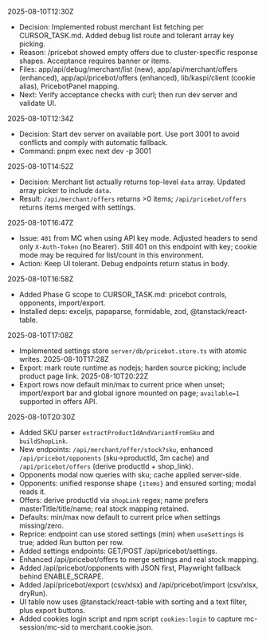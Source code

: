 2025-08-10T12:30Z
- Decision: Implemented robust merchant list fetching per CURSOR_TASK.md. Added debug list route and tolerant array key picking.
- Reason: /pricebot showed empty offers due to cluster-specific response shapes. Acceptance requires banner or items.
- Files: app/api/debug/merchant/list (new), app/api/merchant/offers (enhanced), app/api/pricebot/offers (enhanced), lib/kaspi/client (cookie alias), PricebotPanel mapping.
- Next: Verify acceptance checks with curl; then run dev server and validate UI.

2025-08-10T12:34Z
- Decision: Start dev server on available port. Use port 3001 to avoid conflicts and comply with automatic fallback.
- Command: pnpm exec next dev -p 3001

2025-08-10T14:52Z
- Decision: Merchant list actually returns top-level `data` array. Updated array picker to include `data`.
- Result: `/api/merchant/offers` returns >0 items; `/api/pricebot/offers` returns items merged with settings.

2025-08-10T16:47Z
- Issue: `401` from MC when using API key mode. Adjusted headers to send only `X-Auth-Token` (no Bearer). Still 401 on this endpoint with key; cookie mode may be required for list/count in this environment.
- Action: Keep UI tolerant. Debug endpoints return status in body.

2025-08-10T16:58Z
- Added Phase G scope to CURSOR_TASK.md: pricebot controls, opponents, import/export.
- Installed deps: exceljs, papaparse, formidable, zod, @tanstack/react-table.

2025-08-10T17:08Z
- Implemented settings store `server/db/pricebot.store.ts` with atomic writes.
2025-08-10T17:28Z
- Export: mark route runtime as nodejs; harden source picking; include product page link.
2025-08-10T20:22Z
- Export rows now default min/max to current price when unset; import/export bar and global ignore mounted on page; `available=1` supported in offers API.

2025-08-10T20:30Z
- Added SKU parser `extractProductIdAndVariantFromSku` and `buildShopLink`.
- New endpoints: `/api/merchant/offer/stock?sku`, enhanced `/api/pricebot/opponents` (sku→productId, 3m cache) and `/api/pricebot/offers` (derive productId + shop_link).
- Opponents modal now queries with sku; cache applied server-side.
- Opponents: unified response shape `{items}` and ensured sorting; modal reads it.
- Offers: derive productId via `shopLink` regex; name prefers masterTitle/title/name; real stock mapping retained.
- Defaults: min/max now default to current price when settings missing/zero.
- Reprice: endpoint can use stored settings (min) when `useSettings` is true; added Run button per row.
- Added settings endpoints: GET/POST /api/pricebot/settings.
- Enhanced /api/pricebot/offers to merge settings and real stock mapping.
- Added /api/pricebot/opponents with JSON first, Playwright fallback behind ENABLE_SCRAPE.
- Added /api/pricebot/export (csv/xlsx) and /api/pricebot/import (csv/xlsx, dryRun).
- UI table now uses @tanstack/react-table with sorting and a text filter, plus export buttons.
- Added cookies login script and npm script `cookies:login` to capture mc-session/mc-sid to merchant.cookie.json.


